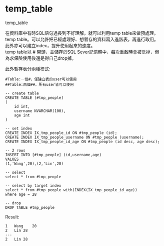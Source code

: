 # temp_table
temp_table

在資料庫中有時SQL語句過長到不好理解，就可以利用temp table來做預處理。  
temp table。可以允許把已經處理好、想暫存的資料寫入進該表，再進行取用。  
此外亦可以建立index，提升使用起來的速度。  
temp table以 # 開頭，並儲存於SQL Sever記憶體中，每次重啟時會被洗掉，但為求保險使用後還是得自己drop掉。  

此外暫存表分兩種模式:
```
#Table:一個#，僅建立表的user可以使用
##Table:兩個##，所有user皆可以使用
```
```
-- create table
CREATE TABLE [#tmp_people]
(
	id int,
    username NVARCHAR(100),
    age int
)

-- set index
CREATE INDEX IX_tmp_people_id ON #tmp_people (id);
CREATE INDEX IX_tmp_people_username ON #tmp_people (username);
CREATE INDEX IX_tmp_people_id_age ON #tmp_people (id desc, age desc);

-- 2 rows
INSERT INTO [#tmp_people] (id,username,age)
VALUES
(1,'Wang',20),(2,'Lin',28)

-- select 
select * from #tmp_people

-- select by target index
select * from #tmp_people with(INDEX(IX_tmp_people_id_age))
where age = 28

-- drop
DROP TABLE #tmp_people
```

Result:
```
1	Wang	20
2	Lin	28
---
2	Lin	28
```
